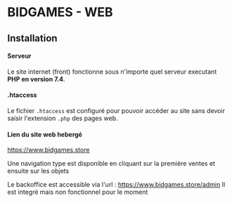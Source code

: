 # BIDGAMES - WEB

## Installation
#### Serveur
Le site internet (front) fonctionne sous n'importe quel serveur executant **PHP en version 7.4**.

#### .htaccess
Le fichier ```.htaccess``` est configuré pour pouvoir accéder au site sans devoir saisir l'extension ```.php``` des pages web.

#### Lien du site web hebergé 

https://www.bidgames.store 

Une navigation type est disponible en cliquant sur la première ventes et ensuite sur les objets 

Le backoffice est accessible via l'url : https://www.bidgames.store/admin 
Il est integré mais non fonctionnel pour le moment 
